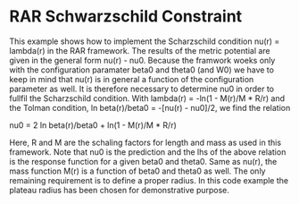 # RAR Schwarzschild Constraint
This example shows how to implement the Scharzschild condition nu(r) = lambda(r) in the RAR framework. The results of the metric potential are given in the general form nu(r) - nu0.  Because the framwork woeks only with the configuration paramater beta0 and theta0 (and W0) we have to keep in mind that nu(r) is in general a function of the configuration parameter as well. It is therefore necessary to determine nu0 in order to fullfil the Scharzschild condition. With lambda(r) = -ln(1 - M(r)/M * R/r) and the Tolman condition, ln beta(r)/beta0 = -[nu(r) - nu0]/2, we find the relation

nu0 = 2 ln beta(r)/beta0 + ln(1 - M(r)/M * R/r)

Here, R and M are the schaling factors for length and mass as used in this framework. Note that nu0 is the prediction and the lhs of the above relation is the response function for a given beta0 and theta0. Same as nu(r), the mass function M(r) is a function of beta0 and theta0 as well. The only remaining requirement is to define a proper radius. In this code example the plateau radius has been chosen for demonstrative purpose. 
